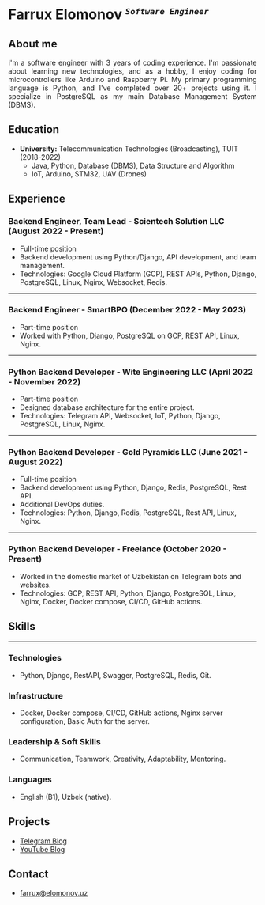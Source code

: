 # Farrux Elomonov <sup><small>*`Software Engineer`*</small></sup>


## **About me**

<p style="text-align: justify;">
I'm a software engineer with 3 years of coding experience. I'm passionate about learning new technologies, and as a hobby, I enjoy coding for microcontrollers like Arduino and Raspberry Pi. My primary programming language is Python, and I've completed over 20+ projects using it. I specialize in PostgreSQL as my main Database Management System (DBMS).</p>

## **Education**
- **University:** Telecommunication Technologies (Broadcasting), TUIT (2018-2022)
  - Java, Python, Database (DBMS), Data Structure and Algorithm
  - IoT, Arduino, STM32, UAV (Drones)

## **Experience**

### Backend Engineer, Team Lead - Scientech Solution LLC (August 2022 - Present)
- Full-time position
- Backend development using Python/Django, API development, and team management.
- Technologies: Google Cloud Platform (GCP), REST APIs, Python, Django, PostgreSQL, Linux, Nginx, Websocket, Redis.
***

### Backend Engineer - SmartBPO (December 2022 - May 2023)
- Part-time position
- Worked with Python, Django, PostgreSQL on GCP, REST API, Linux, Nginx.
***

### Python Backend Developer - Wite Engineering LLC (April 2022 - November 2022)
- Part-time position
- Designed database architecture for the entire project.
- Technologies: Telegram API, Websocket, IoT, Python, Django, PostgreSQL, Linux, Nginx.
***

### Python Backend Developer - Gold Pyramids LLC (June 2021 - August 2022)
- Full-time position
- Backend development using Python, Django, Redis, PostgreSQL, Rest API.
- Additional DevOps duties.
- Technologies: Python, Django, Redis, PostgreSQL, Rest API, Linux, Nginx.
***

### Python Backend Developer - Freelance (October 2020 - Present)
- Worked in the domestic market of Uzbekistan on Telegram bots and websites.
- Technologies: GCP, REST API, Python, Django, PostgreSQL, Linux, Nginx, Docker, Docker compose, CI/CD, GitHub actions.

## Skills

***

### Technologies
- Python, Django, RestAPI, Swagger, PostgreSQL, Redis, Git.
### Infrastructure
- Docker, Docker compose, CI/CD, GitHub actions, Nginx server configuration, Basic Auth for the server.
### Leadership & Soft Skills
- Communication, Teamwork, Creativity, Adaptability, Mentoring.
### Languages
- English (B1), Uzbek (native).

## Projects
- <a href="https://t.me/Py_uz" target="_blank">Telegram Blog</a>
- <a href="https://www.youtube.com/@farruxnet" target="_blank">YouTube Blog</a>

## Contact
- <a href="mailtro:farrux@elomonov.uz">farrux@elomonov.uz</a>
